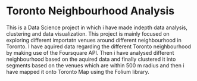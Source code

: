 # Toronto Neighbourhood Analysis
This is a Data Science project in which i have made indepth data analysis, clustering and data visualization. This project is mainly focused on exploring different importatn venues around different neighbourhood in Toronto. I have aquired data regarding the different Toronto neighbourhood by making use of the Foursquare API. Then i have analysed different neighbourhood based on the aquired data and finally clustered it into segments based on the venues which are within 500 m radius and then i have mapped it onto Toronto Map using the Folium library.
